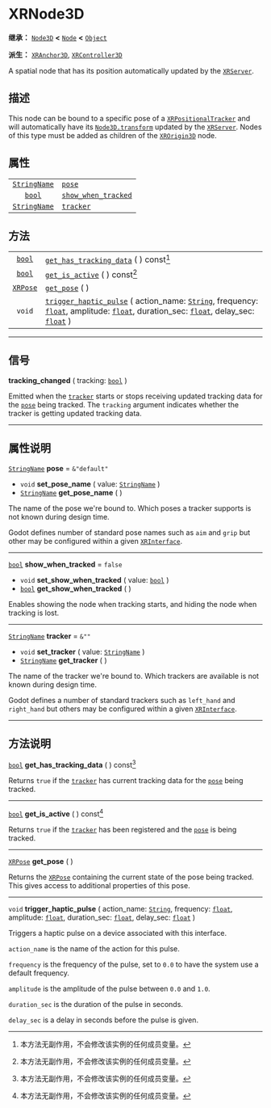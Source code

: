 <!-- ⚠ 请勿编辑本文件 ⚠ -->
<!-- 本文档使用脚本从 WeDot 引擎源码仓库生成。 -->
<!-- 生成脚本：https://github.com/WeDot-Engine/WeDot/tree/4.3/doc/tools/make_md.py； -->
<!-- 原文件：https://github.com/WeDot-Engine/WeDot/tree/4.3/doc/classes/XRNode3D.xml。 -->

<div id="_class_xrnode3d"></div>

# XRNode3D

**继承：** [`Node3D`](class_node3d.md) **<** [`Node`](class_node.md) **<** [`Object`](class_object.md)

**派生：** [`XRAnchor3D`](class_xranchor3d.md), [`XRController3D`](class_xrcontroller3d.md)

A spatial node that has its position automatically updated by the [`XRServer`](class_xrserver.md).

## 描述

This node can be bound to a specific pose of a [`XRPositionalTracker`](class_xrpositionaltracker.md) and will automatically have its [`Node3D.transform`](class_node3d.md#class_node3d_property_transform) updated by the [`XRServer`](class_xrserver.md). Nodes of this type must be added as children of the [`XROrigin3D`](class_xrorigin3d.md) node.

## 属性

|||
|:-:|:--|
| [`StringName`](class_stringname.md) | [`pose`](class_xrnode3d.md#class_xrnode3d_property_pose)                           | ``&"default"`` |
| [`bool`](class_bool.md)             | [`show_when_tracked`](class_xrnode3d.md#class_xrnode3d_property_show_when_tracked) | ``false``      |
| [`StringName`](class_stringname.md) | [`tracker`](class_xrnode3d.md#class_xrnode3d_property_tracker)                     | ``&""``        |

## 方法

|||
|:-:|:--|
| [`bool`](class_bool.md)     | [`get_has_tracking_data`](class_xrnode3d.md#class_xrnode3d_method_get_has_tracking_data) ( ) const[^const]                                                                                                                                                                                     |
| [`bool`](class_bool.md)     | [`get_is_active`](class_xrnode3d.md#class_xrnode3d_method_get_is_active) ( ) const[^const]                                                                                                                                                                                                     |
| [`XRPose`](class_xrpose.md) | [`get_pose`](class_xrnode3d.md#class_xrnode3d_method_get_pose) ( )                                                                                                                                                                                                                             |
| `void`                      | [`trigger_haptic_pulse`](class_xrnode3d.md#class_xrnode3d_method_trigger_haptic_pulse) ( action_name: [`String`](class_string.md), frequency: [`float`](class_float.md), amplitude: [`float`](class_float.md), duration_sec: [`float`](class_float.md), delay_sec: [`float`](class_float.md) ) |

<!-- rst-class:: classref-section-separator -->

---

## 信号

<div id="_class_class_xrnode3d_signal_tracking_changed"></div>

**tracking_changed** ( tracking: [`bool`](class_bool.md) ) <div id="class_xrnode3d_signal_tracking_changed"></div>

Emitted when the [`tracker`](class_xrnode3d.md#class_xrnode3d_property_tracker) starts or stops receiving updated tracking data for the [`pose`](class_xrnode3d.md#class_xrnode3d_property_pose) being tracked. The `tracking` argument indicates whether the tracker is getting updated tracking data.

<!-- rst-class:: classref-section-separator -->

---

## 属性说明

<div id="_class_xrnode3d_property_pose"></div>

[`StringName`](class_stringname.md) **pose** = ``&"default"`` <div id="class_xrnode3d_property_pose"></div>

- `void` **set_pose_name** ( value: [`StringName`](class_stringname.md) )
- [`StringName`](class_stringname.md) **get_pose_name** ( )

The name of the pose we're bound to. Which poses a tracker supports is not known during design time.

Godot defines number of standard pose names such as `aim` and `grip` but other may be configured within a given [`XRInterface`](class_xrinterface.md).

<!-- rst-class:: classref-item-separator -->

---

<div id="_class_xrnode3d_property_show_when_tracked"></div>

[`bool`](class_bool.md) **show_when_tracked** = ``false`` <div id="class_xrnode3d_property_show_when_tracked"></div>

- `void` **set_show_when_tracked** ( value: [`bool`](class_bool.md) )
- [`bool`](class_bool.md) **get_show_when_tracked** ( )

Enables showing the node when tracking starts, and hiding the node when tracking is lost.

<!-- rst-class:: classref-item-separator -->

---

<div id="_class_xrnode3d_property_tracker"></div>

[`StringName`](class_stringname.md) **tracker** = ``&""`` <div id="class_xrnode3d_property_tracker"></div>

- `void` **set_tracker** ( value: [`StringName`](class_stringname.md) )
- [`StringName`](class_stringname.md) **get_tracker** ( )

The name of the tracker we're bound to. Which trackers are available is not known during design time.

Godot defines a number of standard trackers such as `left_hand` and `right_hand` but others may be configured within a given [`XRInterface`](class_xrinterface.md).

<!-- rst-class:: classref-section-separator -->

---

## 方法说明

<div id="_class_xrnode3d_method_get_has_tracking_data"></div>

[`bool`](class_bool.md) **get_has_tracking_data** ( ) const[^const]<div id="class_xrnode3d_method_get_has_tracking_data"></div>

Returns `true` if the [`tracker`](class_xrnode3d.md#class_xrnode3d_property_tracker) has current tracking data for the [`pose`](class_xrnode3d.md#class_xrnode3d_property_pose) being tracked.

<!-- rst-class:: classref-item-separator -->

---

<div id="_class_xrnode3d_method_get_is_active"></div>

[`bool`](class_bool.md) **get_is_active** ( ) const[^const]<div id="class_xrnode3d_method_get_is_active"></div>

Returns `true` if the [`tracker`](class_xrnode3d.md#class_xrnode3d_property_tracker) has been registered and the [`pose`](class_xrnode3d.md#class_xrnode3d_property_pose) is being tracked.

<!-- rst-class:: classref-item-separator -->

---

<div id="_class_xrnode3d_method_get_pose"></div>

[`XRPose`](class_xrpose.md) **get_pose** ( )<div id="class_xrnode3d_method_get_pose"></div>

Returns the [`XRPose`](class_xrpose.md) containing the current state of the pose being tracked. This gives access to additional properties of this pose.

<!-- rst-class:: classref-item-separator -->

---

<div id="_class_xrnode3d_method_trigger_haptic_pulse"></div>

`void` **trigger_haptic_pulse** ( action_name: [`String`](class_string.md), frequency: [`float`](class_float.md), amplitude: [`float`](class_float.md), duration_sec: [`float`](class_float.md), delay_sec: [`float`](class_float.md) )<div id="class_xrnode3d_method_trigger_haptic_pulse"></div>

Triggers a haptic pulse on a device associated with this interface.

 `action_name` is the name of the action for this pulse.

 `frequency` is the frequency of the pulse, set to `0.0` to have the system use a default frequency.

 `amplitude` is the amplitude of the pulse between `0.0` and `1.0`.

 `duration_sec` is the duration of the pulse in seconds.

 `delay_sec` is a delay in seconds before the pulse is given.

[^virtual]: 本方法通常需要用户覆盖才能生效。
[^const]: 本方法无副作用，不会修改该实例的任何成员变量。
[^vararg]: 本方法除了能接受在此处描述的参数外，还能够继续接受任意数量的参数。
[^constructor]: 本方法用于构造某个类型。
[^static]: 调用本方法无需实例，可直接使用类名进行调用。
[^operator]: 本方法描述的是使用本类型作为左操作数的有效运算符。
[^bitfield]: 这个值是由下列位标志构成位掩码的整数。
[^void]: 无返回值。
